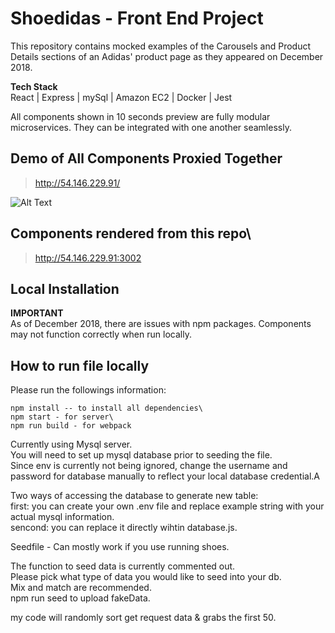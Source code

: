 # Shoedidas - Front End Project

This repository contains mocked examples of the Carousels and Product Details sections of an Adidas' product page as they appeared on December 2018. 

**Tech Stack**\
React | Express | mySql | Amazon EC2 | Docker | Jest

All components shown in 10 seconds preview are fully modular microservices. They can be integrated with one another seamlessly.

## Demo of All Components Proxied Together
> http://54.146.229.91/

![Alt Text](https://giphy.com/gifs/jkZgVAHXtGHfRFuC65/html5)

## Components rendered from this repo\
> http://54.146.229.91:3002

## Local Installation
**IMPORTANT**\
As of December 2018, there are issues with npm packages. Components may not function correctly when run locally. 

## How to run file locally 
Please run the followings information:

```
npm install -- to install all dependencies\
npm start - for server\
npm run build - for webpack
```

Currently using Mysql server.\
You will need to set up mysql database prior to seeding the file.\
Since env is currently not being ignored, change the username and password for database manually to reflect your local database credential.A

Two ways of accessing the database to generate new table:\
first: you can create your own .env file and replace example string with your actual mysql information.\
sencond: you can replace it directly wihtin database.js.

Seedfile - Can mostly work if you use running shoes.

The function to seed data is currently commented out.\
Please pick what type of data you would like to seed into your db.\
Mix and match are recommended.\
npm run seed to upload fakeData.

my code will randomly sort get request data & grabs the first 50.
